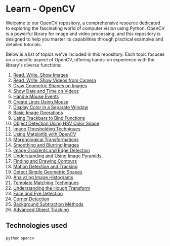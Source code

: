 # Learn - OpenCV

Welcome to our OpenCV repository, a comprehensive resource dedicated to exploring the fascinating world of computer vision using Python. OpenCV is a powerful library for image and video processing, and this repository is designed to help you master its capabilities through practical examples and detailed tutorials.

Below is a list of topics we've included in this repository. Each topic focuses on a specific aspect of OpenCV, offering hands-on experience with the library's diverse functions:

1. [Read, Write, Show Images](/01-read-write-show-images.ipynb)
2. [Read, Write, Show Videos from Camera](/02-read-write-show-videos.ipynb)
3. [Draw Geometric Shapes on Images](/03-draw-geometric-shapes.ipynb)
4. [Show Date and Time on Videos](/04-show-date-time-videos.ipynb)
5. [Handle Mouse Events](/05-handle-mouse-events.ipynb)
6. [Create Lines Using Mouse](/06-make-lines.ipynb)
7. [Display Color in a Separate Window](/07-show-color-different-window.ipynb)
8. [Basic Image Operations](/08-operations-on-images.ipynb)
9. [Using Trackbars to Bind Functions](/09-bind-trackbar.ipynb)
10. [Object Detection Using HSV Color Space](/10-object-detection-hsv.ipynb)
11. [Image Thresholding Techniques](/11-thresholding.ipynb)
12. [Using Matplotlib with OpenCV](/12-matplotlib-opencv.ipynb)
13. [Morphological Transformations](/13-morphological-transformations.ipynb)
14. [Smoothing and Blurring Images](/14-smoothing-blurring.ipynb)
15. [Image Gradients and Edge Detection](/15-image-gradients-edge-detection.ipynb)
16. [Understanding and Using Image Pyramids](/16-image-pyramids.ipynb)
17. [Finding and Drawing Contours](/17-find-draw-contours.ipynb)
18. [Motion Detection and Tracking](/18-motion-detection-tracking.ipynb)
19. [Detect Simple Geometric Shapes](/19-detect-geometric-shapes.ipynb)
20. [Analyzing Image Histograms](/20-image-histograms.ipynb)
21. [Template Matching Techniques](/21-template-matching.ipynb)
22. [Understanding the Hough Transform](/22-hough-transform.ipynb)
23. [Face and Eye Detection](/23-face-eye-detection.ipynb)
24. [Corner Detection](/24-corner-detection.ipynb)
25. [Background Subtraction Methods](/25-background-subtraction.ipynb)
26. [Advanced Object Tracking](/26-object-tracking.ipynb)

## Technologies used
`python` `opencv`